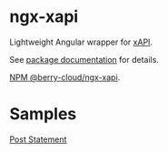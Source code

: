 # ngx-xapi

Lightweight Angular wrapper for [xAPI](https://xapi.com).

See [package documentation](projects/ngx-xapi/README.md) for details.

[NPM @berry-cloud/ngx-xapi](https://www.npmjs.com/package/@berry-cloud/ngx-xapi).

# Samples

[Post Statement](samples/post-statement/README.md)
